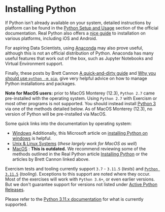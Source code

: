 # Installing Python

If Python isn't already available on your system, detailed instructions by platform can be found in the [Python Setup and Usage][using python] section of the official documentation.
Real Python also offers a [nice guide][helpful guide] to installation on various platforms, including iOS and Android.

For aspiring Data Scientists, using [Anaconda][Anaconda-Link] may also prove useful, although this is not an official distribution of Python. Anaconda has many useful features that work out of the box, such as Jupyter Notebooks and Virtual Environment support.

Finally, these posts by Brett Cannon [A quick-and-dirty guide][quick-and-dirty] and [Why you should use `python -m pip`][python-m-pip], give very helpful advice on how to manage Python installations and packages.

**Note for MacOS users:**  prior to MacOS Monterey (12.3), `Python 2.7` came pre-installed with the operating system.
Using `Python 2.7` with Exercism or most other programs is not supported.
You should instead install [Python 3][Python-three downloads] via one of the methods detailed below.
As of MacOS Monterey (12.3), no version of Python will be pre-installed via MacOS.

Some quick links into the documentation by operating system:

-  [Windows][windows] Additionally, this Microsoft article on [installing Python on windows][python-on-windows] is helpful.
-  [Unix & Linux Systems][unix-and-linux] (_these largely work for MacOS as well_)
-  [MacOS][macos] : **This is outdated.**
   We recommend reviewing some of the methods outlined in the Real Python article [Installing Python][installing-python] or the articles by Brett Cannon linked above.


Exercism tests and tooling currently support `3.7` - `3.11.5` (_tests_) and [`Python 3.11.5`][311-new-features] (_tooling_).
Exceptions to this support are noted where they occur.
Most of the exercises will work with `Python 3.6+`, or even earlier versions.
But we don't guarantee support for versions not listed under [Active Python Releases][active-python-releases].


Please refer to the [Python 3.11.x documentation][3.11 docs] for what is currently supported.

[3.11 docs]: https://docs.python.org/3.11/
[311-new-features]: https://docs.python.org/3/whatsnew/3.11.html
[Python-three downloads]: https://www.python.org/downloads/
[Anaconda-Link]: https://www.anaconda.com/download
[active-python-releases]: https://www.python.org/downloads/
[helpful guide]: https://realpython.com/installing-python/
[installing-python]: https://realpython.com/installing-python/#what-your-options-are_1
[macos]: https://docs.python.org/3/using/mac.html
[python-m-pip]: https://snarky.ca/why-you-should-use-python-m-pip/
[python-on-windows]: https://docs.microsoft.com/en-us/windows/python/beginners
[quick-and-dirty]: https://snarky.ca/a-quick-and-dirty-guide-on-how-to-install-packages-for-python/
[unix-and-linux]: https://docs.python.org/3/using/unix.html
[using python]: https://docs.python.org/3/using/index.html
[windows]: https://docs.python.org/3/using/windows.html
